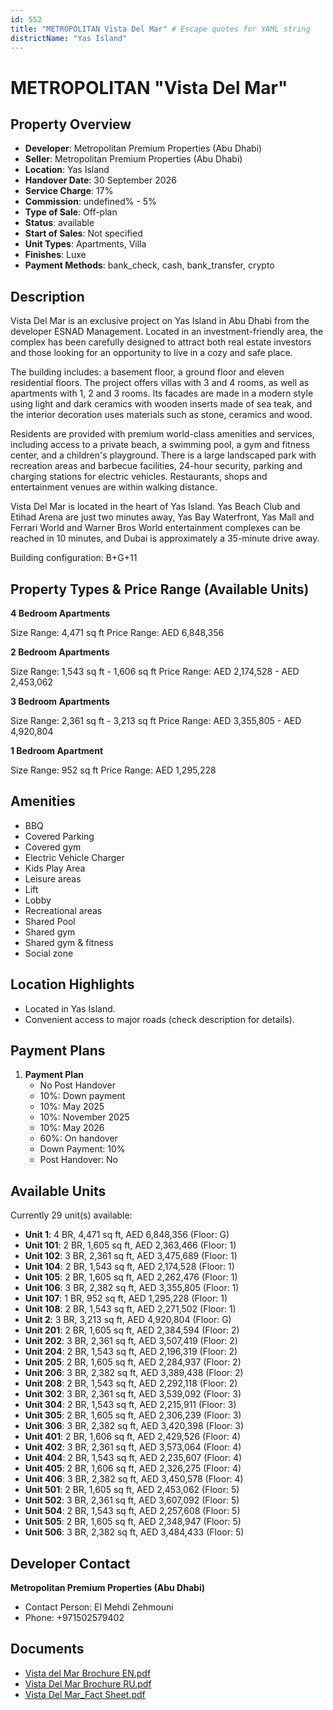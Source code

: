 ```yaml
---
id: 552
title: "METROPOLITAN Vista Del Mar" # Escape quotes for YAML string
districtName: "Yas Island"
---
```


# METROPOLITAN "Vista Del Mar"

## Property Overview
- **Developer**: Metropolitan Premium Properties (Abu Dhabi)
- **Seller**: Metropolitan Premium Properties (Abu Dhabi)
- **Location**: Yas Island
- **Handover Date**: 30 September 2026
- **Service Charge**: 17%
- **Commission**: undefined% - 5%
- **Type of Sale**: Off-plan
- **Status**: available
- **Start of Sales**: Not specified
- **Unit Types**: Apartments, Villa
- **Finishes**: Luxe
- **Payment Methods**: bank_check, cash, bank_transfer, crypto

## Description
Vista Del Mar is an exclusive project on Yas Island in Abu Dhabi from the developer ESNAD Management. Located in an investment-friendly area, the complex has been carefully designed to attract both real estate investors and those looking for an opportunity to live in a cozy and safe place. 

The building includes: a basement floor, a ground floor and eleven residential floors. The project offers villas with 3 and 4 rooms, as well as apartments with 1, 2 and 3 rooms. Its facades are made in a modern style using light and dark ceramics with wooden inserts made of sea teak, and the interior decoration uses materials such as stone, ceramics and wood.

Residents are provided with premium world-class amenities and services, including access to a private beach, a swimming pool, a gym and fitness center, and a children's playground. There is a large landscaped park with recreation areas and barbecue facilities, 24-hour security, parking and charging stations for electric vehicles. Restaurants, shops and entertainment venues are within walking distance.

Vista Del Mar is located in the heart of Yas Island. Yas Beach Club and Etihad Arena are just two minutes away, Yas Bay Waterfront, Yas Mall and Ferrari World and Warner Bros World entertainment complexes can be reached in 10 minutes, and Dubai is approximately a 35-minute drive away.

Building configuration: B+G+11

## Property Types & Price Range (Available Units)
**4 Bedroom Apartments**

Size Range: 4,471 sq ft
Price Range: AED 6,848,356

**2 Bedroom Apartments**

Size Range: 1,543 sq ft - 1,606 sq ft
Price Range: AED 2,174,528 - AED 2,453,062

**3 Bedroom Apartments**

Size Range: 2,361 sq ft - 3,213 sq ft
Price Range: AED 3,355,805 - AED 4,920,804

**1 Bedroom Apartment**

Size Range: 952 sq ft
Price Range: AED 1,295,228

## Amenities
- BBQ
- Covered Parking
- Covered gym
- Electric Vehicle Charger
- Kids Play Area
- Leisure areas
- Lift
- Lobby
- Recreational areas
- Shared Pool
- Shared gym
- Shared gym & fitness
- Social zone

## Location Highlights
- Located in Yas Island.
- Convenient access to major roads (check description for details).

## Payment Plans
1. **Payment Plan**
   - No Post Handover
   - 10%: Down payment
   - 10%: May 2025
   - 10%: November 2025
   - 10%: May 2026
   - 60%: On handover
   - Down Payment: 10%
   - Post Handover: No

## Available Units
Currently 29 unit(s) available:
- **Unit 1**: 4 BR, 4,471 sq ft, AED 6,848,356 (Floor: G)
- **Unit 101**: 2 BR, 1,605 sq ft, AED 2,363,466 (Floor: 1)
- **Unit 102**: 3 BR, 2,361 sq ft, AED 3,475,689 (Floor: 1)
- **Unit 104**: 2 BR, 1,543 sq ft, AED 2,174,528 (Floor: 1)
- **Unit 105**: 2 BR, 1,605 sq ft, AED 2,262,476 (Floor: 1)
- **Unit 106**: 3 BR, 2,382 sq ft, AED 3,355,805 (Floor: 1)
- **Unit 107**: 1 BR, 952 sq ft, AED 1,295,228 (Floor: 1)
- **Unit 108**: 2 BR, 1,543 sq ft, AED 2,271,502 (Floor: 1)
- **Unit 2**: 3 BR, 3,213 sq ft, AED 4,920,804 (Floor: G)
- **Unit 201**: 2 BR, 1,605 sq ft, AED 2,384,594 (Floor: 2)
- **Unit 202**: 3 BR, 2,361 sq ft, AED 3,507,419 (Floor: 2)
- **Unit 204**: 2 BR, 1,543 sq ft, AED 2,196,319 (Floor: 2)
- **Unit 205**: 2 BR, 1,605 sq ft, AED 2,284,937 (Floor: 2)
- **Unit 206**: 3 BR, 2,382 sq ft, AED 3,389,438 (Floor: 2)
- **Unit 208**: 2 BR, 1,543 sq ft, AED 2,292,118 (Floor: 2)
- **Unit 302**: 3 BR, 2,361 sq ft, AED 3,539,092 (Floor: 3)
- **Unit 304**: 2 BR, 1,543 sq ft, AED 2,215,911 (Floor: 3)
- **Unit 305**: 2 BR, 1,605 sq ft, AED 2,306,239 (Floor: 3)
- **Unit 306**: 3 BR, 2,382 sq ft, AED 3,420,398 (Floor: 3)
- **Unit 401**: 2 BR, 1,606 sq ft, AED 2,429,526 (Floor: 4)
- **Unit 402**: 3 BR, 2,361 sq ft, AED 3,573,064 (Floor: 4)
- **Unit 404**: 2 BR, 1,543 sq ft, AED 2,235,607 (Floor: 4)
- **Unit 405**: 2 BR, 1,606 sq ft, AED 2,326,275 (Floor: 4)
- **Unit 406**: 3 BR, 2,382 sq ft, AED 3,450,578 (Floor: 4)
- **Unit 501**: 2 BR, 1,605 sq ft, AED 2,453,062 (Floor: 5)
- **Unit 502**: 3 BR, 2,361 sq ft, AED 3,607,092 (Floor: 5)
- **Unit 504**: 2 BR, 1,543 sq ft, AED 2,257,608 (Floor: 5)
- **Unit 505**: 2 BR, 1,605 sq ft, AED 2,348,947 (Floor: 5)
- **Unit 506**: 3 BR, 2,382 sq ft, AED 3,484,433 (Floor: 5)

## Developer Contact
**Metropolitan Premium Properties (Abu Dhabi)**
- Contact Person: El Mehdi Zehmouni
- Phone: +971502579402

## Documents
- [Vista del Mar Brochure EN.pdf](https://cdn.geniemap.net/2023/12/11/bGJqxNMqliAgdhBpd6PUsRewLAYrfKbvZS59SNEC.pdf)
- [Vista Del Mar Brochure RU.pdf](https://cdn.geniemap.net/2024/01/06/WKVMg2nOI7Ujf9FBFsUTi9fJY1oLYqySaTX5jDYY.pdf)
- [Vista Del Mar_Fact Sheet.pdf](https://cdn.geniemap.net/2025/03/17/5sTKQ55myOP8jcwR7i4GjDBqoccgqUFi92ZgNCoi.pdf)
